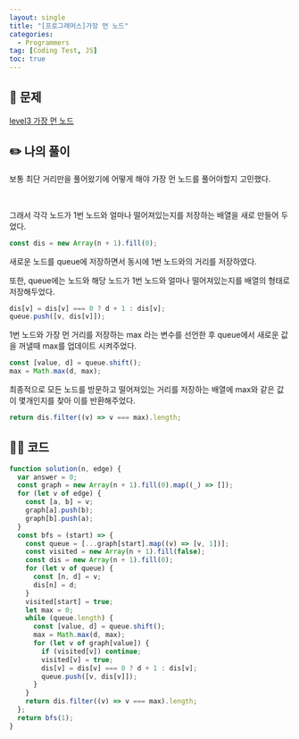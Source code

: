 ```yaml
---
layout: single
title: "[프로그래머스]가장 먼 노드"
categories:
  - Programmers
tag: [Coding Test, JS]
toc: true
---
```



## 📖 문제

[level3 가장 먼 노드](https://school.programmers.co.kr/learn/courses/30/lessons/49189)

## ✏️ 나의 풀이

보통 최단 거리만을 풀어왔기에 어떻게 해야 가장 먼 노드를 풀어야할지 고민했다.

<br/>

그래서 각각 노드가 1번 노드와 얼마나 떨어져있는지를 저장하는 배열을 새로 만들어 두었다.

```javascript
const dis = new Array(n + 1).fill(0);
```

새로운 노드를 queue에 저장하면서 동시에 1번 노드와의 거리를 저장하였다.

또한, queue에는 노드와 해당 노드가 1번 노드와 얼마나 떨어져있는지를 배열의 형태로 저장해두었다.

```javascript
dis[v] = dis[v] === 0 ? d + 1 : dis[v];
queue.push([v, dis[v]]);
```

1번 노드와 가장 먼 거리를 저장하는 max 라는 변수를 선언한 후 queue에서 새로운 값을 꺼낼때 max를 업데이트 시켜주었다.

```javascript
const [value, d] = queue.shift();
max = Math.max(d, max);
```

최종적으로 모든 노드를 방문하고 떨어져있는 거리를 저장하는 배열에 max와 같은 값이 몇개인지를 찾아 이를 반환해주었다.

```javascript
return dis.filter((v) => v === max).length;
```

## 👩‍💻 코드

```javascript
function solution(n, edge) {
  var answer = 0;
  const graph = new Array(n + 1).fill(0).map((_) => []);
  for (let v of edge) {
    const [a, b] = v;
    graph[a].push(b);
    graph[b].push(a);
  }
  const bfs = (start) => {
    const queue = [...graph[start].map((v) => [v, 1])];
    const visited = new Array(n + 1).fill(false);
    const dis = new Array(n + 1).fill(0);
    for (let v of queue) {
      const [n, d] = v;
      dis[n] = d;
    }
    visited[start] = true;
    let max = 0;
    while (queue.length) {
      const [value, d] = queue.shift();
      max = Math.max(d, max);
      for (let v of graph[value]) {
        if (visited[v]) continue;
        visited[v] = true;
        dis[v] = dis[v] === 0 ? d + 1 : dis[v];
        queue.push([v, dis[v]]);
      }
    }
    return dis.filter((v) => v === max).length;
  };
  return bfs(1);
}
```